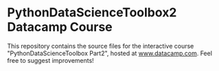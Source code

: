 # PythonDataScienceToolbox2 Datacamp Course
This repository contains the source files for the interactive course "PythonDataScienceToolbox Part2", hosted at www.datacamp.com. Feel free to suggest improvements!
  
